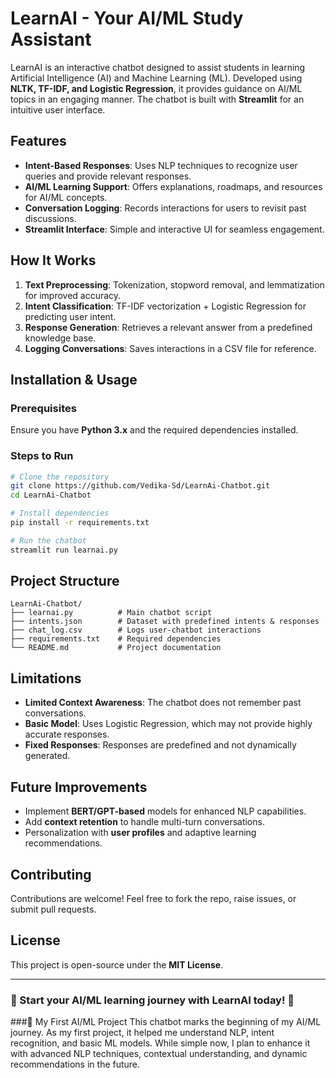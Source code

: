# LearnAI - Your AI/ML Study Assistant

LearnAI is an interactive chatbot designed to assist students in learning Artificial Intelligence (AI) and Machine Learning (ML). Developed using **NLTK, TF-IDF, and Logistic Regression**, it provides guidance on AI/ML topics in an engaging manner. The chatbot is built with **Streamlit** for an intuitive user interface.

## Features
- **Intent-Based Responses**: Uses NLP techniques to recognize user queries and provide relevant responses.
- **AI/ML Learning Support**: Offers explanations, roadmaps, and resources for AI/ML concepts.
- **Conversation Logging**: Records interactions for users to revisit past discussions.
- **Streamlit Interface**: Simple and interactive UI for seamless engagement.

## How It Works
1. **Text Preprocessing**: Tokenization, stopword removal, and lemmatization for improved accuracy.
2. **Intent Classification**: TF-IDF vectorization + Logistic Regression for predicting user intent.
3. **Response Generation**: Retrieves a relevant answer from a predefined knowledge base.
4. **Logging Conversations**: Saves interactions in a CSV file for reference.

## Installation & Usage
### Prerequisites
Ensure you have **Python 3.x** and the required dependencies installed.

### Steps to Run
```sh
# Clone the repository
git clone https://github.com/Vedika-Sd/LearnAi-Chatbot.git
cd LearnAi-Chatbot

# Install dependencies
pip install -r requirements.txt

# Run the chatbot
streamlit run learnai.py
```

## Project Structure
```
LearnAi-Chatbot/
├── learnai.py          # Main chatbot script
├── intents.json        # Dataset with predefined intents & responses
├── chat_log.csv        # Logs user-chatbot interactions
├── requirements.txt    # Required dependencies
└── README.md           # Project documentation
```

## Limitations
- **Limited Context Awareness**: The chatbot does not remember past conversations.
- **Basic Model**: Uses Logistic Regression, which may not provide highly accurate responses.
- **Fixed Responses**: Responses are predefined and not dynamically generated.

## Future Improvements
- Implement **BERT/GPT-based** models for enhanced NLP capabilities.
- Add **context retention** to handle multi-turn conversations.
- Personalization with **user profiles** and adaptive learning recommendations.

## Contributing
Contributions are welcome! Feel free to fork the repo, raise issues, or submit pull requests.

## License
This project is open-source under the **MIT License**.

---
### 🚀 Start your AI/ML learning journey with LearnAI today! 🚀

###🚀 My First AI/ML Project
This chatbot marks the beginning of my AI/ML journey. As my first project, it helped me understand NLP, intent recognition, and basic ML models. While simple now, I plan to enhance it with advanced NLP techniques, contextual understanding, and dynamic recommendations in the future.


